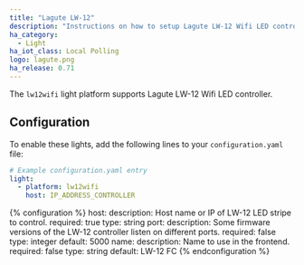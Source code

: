 ```yaml
---
title: "Lagute LW-12"
description: "Instructions on how to setup Lagute LW-12 Wifi LED controller within Home Assistant."
ha_category:
  - Light
ha_iot_class: Local Polling
logo: lagute.png
ha_release: 0.71
---
```


The `lw12wifi` light platform supports Lagute LW-12 Wifi LED controller.

## Configuration

To enable these lights, add the following lines to your `configuration.yaml` file:

```yaml
# Example configuration.yaml entry
light:
  - platform: lw12wifi
    host: IP_ADDRESS_CONTROLLER
```

{% configuration %}
host:
  description: Host name or IP of LW-12 LED stripe to control.
  required: true
  type: string
port:
  description: Some firmware versions of the LW-12 controller listen on different ports.
  required: false
  type: integer
  default: 5000
name:
  description: Name to use in the frontend.
  required: false
  type: string
  default: LW-12 FC
{% endconfiguration %}

